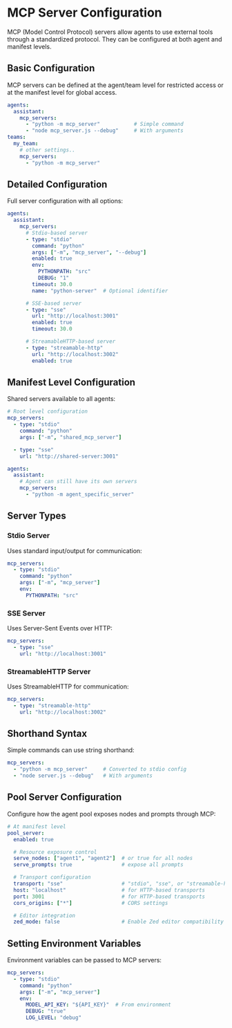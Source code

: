 # MCP Server Configuration

MCP (Model Control Protocol) servers allow agents to use external tools through a standardized protocol. They can be configured at both agent and manifest levels.

## Basic Configuration

MCP servers can be defined at the agent/team level for restricted access or at the manifest level for global access.

```yaml
agents:
  assistant:
    mcp_servers:
      - "python -m mcp_server"           # Simple command
      - "node mcp_server.js --debug"     # With arguments
teams:
  my_team:
    # other settings..
    mcp_servers:
      - "python -m mcp_server"
```

## Detailed Configuration

Full server configuration with all options:

```yaml
agents:
  assistant:
    mcp_servers:
      # Stdio-based server
      - type: "stdio"
        command: "python"
        args: ["-m", "mcp_server", "--debug"]
        enabled: true
        env:
          PYTHONPATH: "src"
          DEBUG: "1"
        timeout: 30.0
        name: "python-server"  # Optional identifier

      # SSE-based server
      - type: "sse"
        url: "http://localhost:3001"
        enabled: true
        timeout: 30.0

      # StreamableHTTP-based server
      - type: "streamable-http"
        url: "http://localhost:3002"
        enabled: true
```

## Manifest Level Configuration

Shared servers available to all agents:

```yaml
# Root level configuration
mcp_servers:
  - type: "stdio"
    command: "python"
    args: ["-m", "shared_mcp_server"]

  - type: "sse"
    url: "http://shared-server:3001"

agents:
  assistant:
    # Agent can still have its own servers
    mcp_servers:
      - "python -m agent_specific_server"
```

## Server Types

### Stdio Server

Uses standard input/output for communication:

```yaml
mcp_servers:
  - type: "stdio"
    command: "python"
    args: ["-m", "mcp_server"]
    env:
      PYTHONPATH: "src"
```

### SSE Server

Uses Server-Sent Events over HTTP:

```yaml
mcp_servers:
  - type: "sse"
    url: "http://localhost:3001"
```

### StreamableHTTP Server

Uses StreamableHTTP for communication:

```yaml
mcp_servers:
  - type: "streamable-http"
    url: "http://localhost:3002"
```

## Shorthand Syntax

Simple commands can use string shorthand:

```yaml
mcp_servers:
  - "python -m mcp_server"     # Converted to stdio config
  - "node server.js --debug"   # With arguments
```

## Pool Server Configuration

Configure how the agent pool exposes nodes and prompts through MCP:

```yaml
# At manifest level
pool_server:
  enabled: true

  # Resource exposure control
  serve_nodes: ["agent1", "agent2"]  # or true for all nodes
  serve_prompts: true                # expose all prompts

  # Transport configuration
  transport: "sse"                   # "stdio", "sse", or "streamable-http"
  host: "localhost"                  # for HTTP-based transports
  port: 3001                         # for HTTP-based transports
  cors_origins: ["*"]                # CORS settings

  # Editor integration
  zed_mode: false                    # Enable Zed editor compatibility
```

## Setting Environment Variables

Environment variables can be passed to MCP servers:

```yaml
mcp_servers:
  - type: "stdio"
    command: "python"
    args: ["-m", "mcp_server"]
    env:
      MODEL_API_KEY: "${API_KEY}"  # From environment
      DEBUG: "true"
      LOG_LEVEL: "debug"
```
